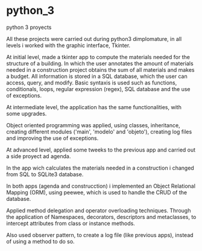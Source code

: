 # python_3
python 3 proyects

  All these projects were carried out during python3 dimplomature, in all levels i worked with the graphic interface, Tkinter.

  At initial level, made a tkinter app to compute the materials needed for the structure of a building. In which the user annotates the amount of materials needed in a construction project obtains the sum of all materials and makes a budget. All information is stored in a SQL database, which the user can access, query, and modify.
  Basic syntaxis is used such as functions, conditionals, loops, regular expression (regex), SQL database and the use of exceptions.

  At intermediate level, the application has the same functionalities, with some upgrades.
  
  Object oriented programming was applied, using classes, inheritance, creating different modules ('main', 'modelo' and 'objeto'), creating log files and improving the use of exceptions.

  At advanced level, applied some tweeks to the previous app and carried out a side proyect ad agenda.
  
  In the app wich calculates the materials needed in a construction i changed from SQL to SQLite3 database.
  
  In both apps (agenda and construcction) i implemented an Object Relational Mapping (ORM), using peewee, which is used to handle the CRUD of the database.
  
  Applied  method delegation and operator overloading techniques. Through the application of Namespaces, decorators, descriptors and metaclasses, to intercept attributes from class or instance methods.
  
  Also used observer pattern, to create a log file (like previous apps), instead of using a method to do so.

